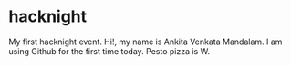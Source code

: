 # hacknight
My first hacknight event.
Hi!, my name is Ankita Venkata Mandalam. I am using Github for the first time today.
Pesto pizza is W.
